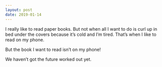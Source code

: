 ```yaml
---
layout: post
date: 2019-01-14
---
```


I really like to read paper books. But not when all I want to do is curl up in bed under the covers because it’s cold and I’m tired. That’s when I like to read on my phone. 

But the book I want to read isn’t on my phone!

We haven’t got the future worked out yet. 
